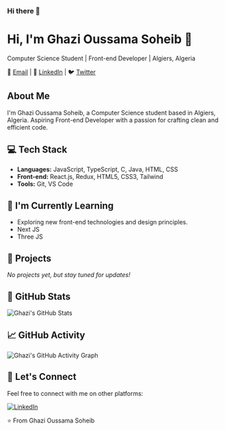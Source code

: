 ### Hi there 👋

# Hi, I'm Ghazi Oussama Soheib 👋

Computer Science Student | Front-end Developer | Algiers, Algeria

📧 [Email](mailto:sohaib.ghazi@outlook.fr) | 👔 [LinkedIn](https://www.linkedin.com/in/oussama-soheib-ghazi-473b88287) | 🐦 [Twitter](https://twitter.com/OussamaGhz)

## About Me

I'm Ghazi Oussama Soheib, a Computer Science student based in Algiers, Algeria. Aspiring Front-end Developer with a passion for crafting clean and efficient code.

## 💻 Tech Stack

- **Languages:** JavaScript, TypeScript, C, Java, HTML, CSS
- **Front-end:** React.js, Redux, HTML5, CSS3, Tailwind
- **Tools:** Git, VS Code

## 🌱 I'm Currently Learning

- Exploring new front-end technologies and design principles.
- Next JS
- Three JS

## 🚀 Projects

*No projects yet, but stay tuned for updates!*

## 🌟 GitHub Stats

![Ghazi's GitHub Stats](https://github-readme-stats.vercel.app/api?username=OussamaGhz&show_icons=true&hide=contribs,prs)

## 📈 GitHub Activity

![Ghazi's GitHub Activity Graph](https://activity-graph.herokuapp.com/graph?username=OussamaGhz&bg_color=ffffff)

## 🤝 Let's Connect

Feel free to connect with me on other platforms:

[![LinkedIn](https://img.shields.io/badge/-GhaziOussamaSoheib-blue?style=flat-square&logo=Linkedin&logoColor=white&link=https://www.linkedin.com/in/oussama-soheib-ghazi-473b88287)](https://www.linkedin.com/in/oussama-soheib-ghazi-473b88287)

⭐️ From Ghazi Oussama Soheib
